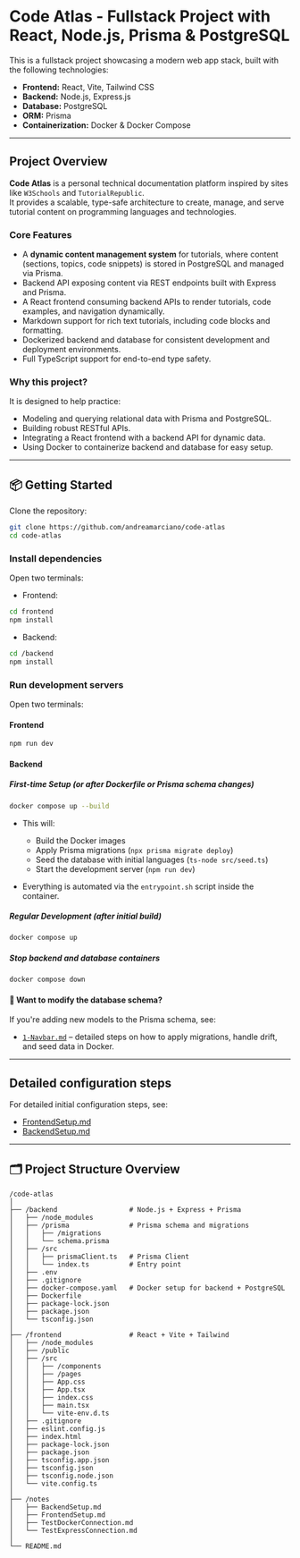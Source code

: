 # Code Atlas - Fullstack Project with React, Node.js, Prisma & PostgreSQL

This is a fullstack project showcasing a modern web app stack, built with the following technologies:

- **Frontend:** React, Vite, Tailwind CSS  
- **Backend:** Node.js, Express.js  
- **Database:** PostgreSQL  
- **ORM:** Prisma  
- **Containerization:** Docker & Docker Compose

---

## Project Overview

**Code Atlas** is a personal technical documentation platform inspired by sites like `W3Schools` and `TutorialRepublic`.  
It provides a scalable, type-safe architecture to create, manage, and serve tutorial content on programming languages and technologies.

### Core Features

- A **dynamic content management system** for tutorials, where content (sections, topics, code snippets) is stored in PostgreSQL and managed via Prisma.  
- Backend API exposing content via REST endpoints built with Express and Prisma.  
- A React frontend consuming backend APIs to render tutorials, code examples, and navigation dynamically.  
- Markdown support for rich text tutorials, including code blocks and formatting.  
- Dockerized backend and database for consistent development and deployment environments.  
- Full TypeScript support for end-to-end type safety.

### Why this project?

It is designed to help practice:

- Modeling and querying relational data with Prisma and PostgreSQL.  
- Building robust RESTful APIs.  
- Integrating a React frontend with a backend API for dynamic data.  
- Using Docker to containerize backend and database for easy setup.

---

## 📦 Getting Started

Clone the repository:

```bash
git clone https://github.com/andreamarciano/code-atlas
cd code-atlas
```

### Install dependencies

Open two terminals:

- Frontend:

```bash
cd frontend
npm install
```

- Backend:

```bash
cd /backend
npm install
```

### Run development servers

Open two terminals:

#### Frontend

```bash
npm run dev
```

#### Backend

##### First-time Setup (or after Dockerfile or Prisma schema changes)

```bash
docker compose up --build
```

- This will:

  - Build the Docker images
  - Apply Prisma migrations (`npx prisma migrate deploy`)
  - Seed the database with initial languages (`ts-node src/seed.ts`)
  - Start the development server (`npm run dev`)
- Everything is automated via the `entrypoint.sh` script inside the container.

##### Regular Development (after initial build)

```bash
docker compose up
```

##### **Stop backend** and database containers

```bash
docker compose down
```

#### 🔧 Want to modify the database schema?

If you're adding new models to the Prisma schema, see:

- [`1-Navbar.md`](./notes/Language/1-Navbar.md) – detailed steps on how to apply migrations, handle drift, and seed data in Docker.

---

## Detailed configuration steps

For detailed initial configuration steps, see:

- [FrontendSetup.md](./notes/FrontendSetup.md)
- [BackendSetup.md](./notes/BackendSetup.md)

---

## 🗂️ Project Structure Overview

```text
/code-atlas
│
├── /backend                  # Node.js + Express + Prisma
│   ├── /node_modules
│   ├── /prisma               # Prisma schema and migrations
│   │   ├── /migrations
│   │   └── schema.prisma
│   ├── /src
│   │   ├── prismaClient.ts   # Prisma Client
│   │   └── index.ts          # Entry point
│   ├── .env                  
│   ├── .gitignore
│   ├── docker-compose.yaml   # Docker setup for backend + PostgreSQL
│   ├── Dockerfile
│   ├── package-lock.json
│   ├── package.json
│   └── tsconfig.json
│
├── /frontend                 # React + Vite + Tailwind
│   ├── /node_modules
│   ├── /public
│   ├── /src
│   │   ├── /components
│   │   ├── /pages
│   │   ├── App.css
│   │   ├── App.tsx
│   │   ├── index.css
│   │   ├── main.tsx
│   │   └── vite-env.d.ts
│   ├── .gitignore
│   ├── eslint.config.js
│   ├── index.html
│   ├── package-lock.json
│   ├── package.json
│   ├── tsconfig.app.json
│   ├── tsconfig.json
│   ├── tsconfig.node.json
│   └── vite.config.ts
│
├── /notes 
│   ├── BackendSetup.md
│   ├── FrontendSetup.md
│   ├── TestDockerConnection.md
│   └── TestExpressConnection.md
│
└── README.md
```
